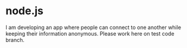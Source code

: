 # node.js
I am developing an app where people can connect to one another while keeping their information anonymous.
Please work here on test code branch.
